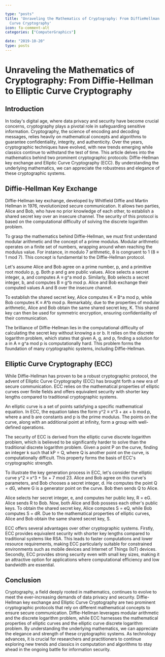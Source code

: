 ```yaml
---

type: "posts"
title: 'Unraveling the Mathematics of Cryptography: From DiffieHellman to Elliptic
  Curve Cryptography'
icon: fa-comment-alt
categories: ["ComputerGraphics"]

date: "2019-10-20"
type: posts
---
```





# Unraveling the Mathematics of Cryptography: From Diffie-Hellman to Elliptic Curve Cryptography

## Introduction

In today's digital age, where data privacy and security have become crucial concerns, cryptography plays a pivotal role in safeguarding sensitive information. Cryptography, the science of encoding and decoding messages, relies heavily on mathematical concepts and algorithms to guarantee confidentiality, integrity, and authenticity. Over the years, cryptographic techniques have evolved, with new trends emerging while classics continue to withstand the test of time. This article delves into the mathematics behind two prominent cryptographic protocols: Diffie-Hellman key exchange and Elliptic Curve Cryptography (ECC). By understanding the underlying mathematics, we can appreciate the robustness and elegance of these cryptographic systems.

## Diffie-Hellman Key Exchange

Diffie-Hellman key exchange, developed by Whitfield Diffie and Martin Hellman in 1976, revolutionized secure communication. It allows two parties, Alice and Bob, who have no prior knowledge of each other, to establish a shared secret key over an insecure channel. The security of this protocol is based on the computational difficulty of solving the discrete logarithm problem.

To grasp the mathematics behind Diffie-Hellman, we must first understand modular arithmetic and the concept of a prime modulus. Modular arithmetic operates on a finite set of numbers, wrapping around when reaching the modulus value. For instance, in modulo 7 arithmetic, 8 is congruent to 1 (8 ≡ 1 mod 7). This concept is fundamental to the Diffie-Hellman protocol.

Let's assume Alice and Bob agree on a prime number, p, and a primitive root modulo p, g. Both p and g are public values. Alice selects a secret integer, a, and computes A ≡ g^a mod p. Similarly, Bob selects a secret integer, b, and computes B ≡ g^b mod p. Alice and Bob exchange their computed values A and B over the insecure channel.

To establish the shared secret key, Alice computes K ≡ B^a mod p, while Bob computes K ≡ A^b mod p. Remarkably, due to the properties of modular arithmetic, Alice and Bob obtain the same shared secret key, K. This shared key can then be used for symmetric encryption, ensuring confidentiality of their communication.

The brilliance of Diffie-Hellman lies in the computational difficulty of calculating the secret key without knowing a or b. It relies on the discrete logarithm problem, which states that given A, g, and p, finding a solution for a in A ≡ g^a mod p is computationally hard. This problem forms the foundation of many cryptographic systems, including Diffie-Hellman.

## Elliptic Curve Cryptography (ECC)

While Diffie-Hellman has proven to be a robust cryptographic protocol, the advent of Elliptic Curve Cryptography (ECC) has brought forth a new era of secure communication. ECC relies on the mathematical properties of elliptic curves over finite fields and offers equivalent security with shorter key lengths compared to traditional cryptographic systems.

An elliptic curve is a set of points satisfying a specific mathematical equation. In ECC, the equation takes the form y^2 ≡ x^3 + ax + b mod p, where a and b are constants and p is the prime modulus. The points on the curve, along with an additional point at infinity, form a group with well-defined operations.

The security of ECC is derived from the elliptic curve discrete logarithm problem, which is believed to be significantly harder to solve than the traditional discrete logarithm problem. Given a point P on the curve, finding an integer k such that kP = Q, where Q is another point on the curve, is computationally difficult. This property forms the basis of ECC's cryptographic strength.

To illustrate the key generation process in ECC, let's consider the elliptic curve y^2 ≡ x^3 + 5x + 7 mod 23. Alice and Bob agree on this curve's parameters, and Bob chooses a secret integer, d. He computes the point Q = dG, where G is a generator point on the curve. Bob then sends Q to Alice.

Alice selects her secret integer, e, and computes her public key, R = eG. Alice sends R to Bob. Now, both Alice and Bob possess each other's public keys. To obtain the shared secret key, Alice computes S = eQ, while Bob computes S = dR. Due to the mathematical properties of elliptic curves, Alice and Bob obtain the same shared secret key, S.

ECC offers several advantages over other cryptographic systems. Firstly, ECC provides equivalent security with shorter key lengths compared to traditional systems like RSA. This leads to faster computations and lower resource requirements, making ECC particularly suitable for constrained environments such as mobile devices and Internet of Things (IoT) devices. Secondly, ECC provides strong security even with small key sizes, making it an attractive option for applications where computational efficiency and low bandwidth are essential.

## Conclusion

Cryptography, a field deeply rooted in mathematics, continues to evolve to meet the ever-increasing demands of data privacy and security. Diffie-Hellman key exchange and Elliptic Curve Cryptography are two prominent cryptographic protocols that rely on different mathematical concepts to ensure secure communication. Diffie-Hellman leverages modular arithmetic and the discrete logarithm problem, while ECC harnesses the mathematical properties of elliptic curves and the elliptic curve discrete logarithm problem. By understanding the underlying mathematics, we can appreciate the elegance and strength of these cryptographic systems. As technology advances, it is crucial for researchers and practitioners to continue exploring new trends and classics in computation and algorithms to stay ahead in the ongoing battle for information security.